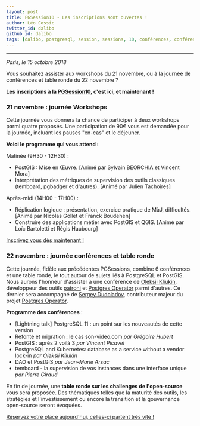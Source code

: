 ```yaml
---
layout: post
title: PGSession10 - Les inscriptions sont ouvertes !
author: Léo Cossic
twitter_id: dalibo
github_id: dalibo
tags: [dalibo, postgresql, session, sessions, 10, conférences, conférence, talk, talks, foss, floss, 2018]
---
```


---

*Paris, le 15 octobre 2018*

Vous souhaitez assister aux workshops du 21 novembre, ou à la journée de conférences et table ronde du 22 novembre ? 

**Les inscriptions à la [PGSession10](https://www.postgresql-sessions.org/10/registration_form), c'est ici, et maintenant !**

<!--MORE-->

### 21 novembre : journée Workshops

Cette journée vous donnera la chance de participer à deux workshops parmi quatre proposés. Une participation de 90€ vous est demandée pour la journée, incluant les pauses "en-cas" et le déjeuner. 

**Voici le programme qui vous attend :**

Matinée (9H30 - 12H30) :

   * PostGIS : Mise en Œuvre. [Animé par Sylvain BEORCHIA et Vincent Mora]
   * Interprétation des métriques de supervision des outils classiques (temboard, pgbadger et d'autres). [Animé par Julien Tachoires]

Après-midi (14H00 - 17H00) :

   * Réplication logique : présentation, exercice pratique de MàJ, difficultés. [Animé par Nicolas Gollet et Franck Boudehen]
   * Construire des applications métier avec PostGIS et QGIS. [Animé par Loïc Bartoletti et Régis Haubourg]

[Inscrivez vous dès maintenant !](https://pgsession10-workshops.eventbrite.fr)

### 22 novembre : journée conférences et table ronde

Cette journée, fidèle aux précédentes PGSessions, combine 6 conférences et une table ronde, le tout autour de sujets liés à PostgreSQL et PostGIS. Nous aurons l'honneur d'assister à une conférence de [Oleksii Kliukin](https://github.com/alexeyklyukin), développeur des outils [patroni](https://github.com/zalando/patroni) et [Postgres Operator](https://github.com/zalando-incubator/postgres-operator) parmi d'autres. Ce dernier sera accompagné de [Sergey Dudoladov](https://github.com/zalando/patroni), contributeur majeur du projet [Postgres Operator](https://github.com/zalando-incubator/postgres-operator).

**Programme des conférences** : 
   * [Lightning talk] PostgreSQL 11 : un point sur les nouveautés de cette version
   * Refonte et migration : le cas son-video.com *par Grégoire Hubert*
   * PostGIS : après 2 voilà 3 *par Vincent Picavet*
   * PostgreSQL and Kubernetes: database as a service without a vendor lock-in *par Oleksii Kliukin*
   * DAO et PostGIS *par Jean-Marie Arsac*
   * temboard - la supervision de vos instances dans une interface unique *par Pierre Giraud*

En fin de journée, une **table ronde sur les challenges de l'open-source** vous sera proposée. Des thématiques telles que la maturité des outils, les stratégies et l'investissement ou encore la transition et la gouvernance open-source seront évoquées.
    
[Réservez votre place aujourd'hui, celles-ci partent très vite !](https://pgsession10-conferences.eventbrite.fr)
